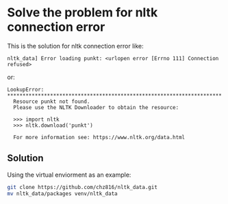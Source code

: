 # Solve the problem for nltk connection error
This is the solution for nltk connection error like:
```
nltk_data] Error loading punkt: <urlopen error [Errno 111] Connection refused>
```

or:
```
LookupError:
**********************************************************************
  Resource punkt not found.
  Please use the NLTK Downloader to obtain the resource:

  >>> import nltk
  >>> nltk.download('punkt')

  For more information see: https://www.nltk.org/data.html
```

## Solution
Using the virtual enviorment as an example:

```bash
git clone https://github.com/chz816/nltk_data.git
mv nltk_data/packages venv/nltk_data
```
